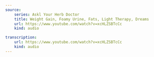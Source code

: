 ```yaml
---
source:
    series: Askl Your Herb Doctor
    title: Weight Gain, Foamy Urine, Fats, Light Therapy, Dreams
    url: https://www.youtube.com/watch?v=xcHLZSBTcCc
    kind: audio

transcription:
    url: https://www.youtube.com/watch?v=xcHLZSBTcCc
    kind: audio
---
```

